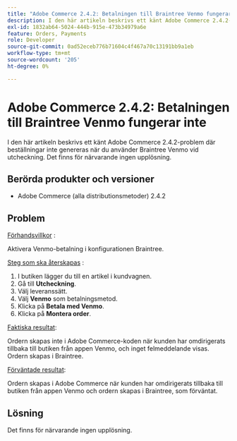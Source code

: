 ```yaml
---
title: "Adobe Commerce 2.4.2: Betalningen till Braintree Venmo fungerar inte"
description: I den här artikeln beskrivs ett känt Adobe Commerce 2.4.2-problem där beställningar inte genereras när du använder Braintree Venmo vid utcheckning. Det finns för närvarande ingen upplösning.
exl-id: 1832ab64-5024-444b-915e-473b34979a6e
feature: Orders, Payments
role: Developer
source-git-commit: 0ad52eceb776b71604c4f467a70c13191bb9a1eb
workflow-type: tm+mt
source-wordcount: '205'
ht-degree: 0%

---
```


# Adobe Commerce 2.4.2: Betalningen till Braintree Venmo fungerar inte

I den här artikeln beskrivs ett känt Adobe Commerce 2.4.2-problem där beställningar inte genereras när du använder Braintree Venmo vid utcheckning. Det finns för närvarande ingen upplösning.

## Berörda produkter och versioner

* Adobe Commerce (alla distributionsmetoder) 2.4.2

## Problem

<u>Förhandsvillkor</u> :

Aktivera Venmo-betalning i konfigurationen Braintree.

<u>Steg som ska återskapas</u> :

1. I butiken lägger du till en artikel i kundvagnen.
1. Gå till **Utcheckning**.
1. Välj leveranssätt.
1. Välj **Venmo** som betalningsmetod.
1. Klicka på **Betala med Venmo**.
1. Klicka på **Montera order**.

<u>Faktiska resultat</u>:

Ordern skapas inte i Adobe Commerce-koden när kunden har omdirigerats tillbaka till butiken från appen Venmo, och inget felmeddelande visas. Ordern skapas i Braintree.

<u>Förväntade resultat</u>:

Ordern skapas i Adobe Commerce när kunden har omdirigerats tillbaka till butiken från appen Venmo och ordern skapas i Braintree, som förväntat.

## Lösning

Det finns för närvarande ingen upplösning.
